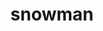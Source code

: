 ---
layout: smileys&emotion
title: snowman
emoji: snowman
permalink: ☃.html
image: assets/img/3moji/snowman.png
---